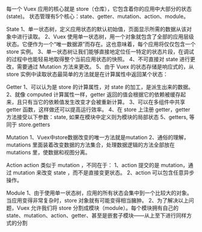 每一个 Vuex 应用的核心就是 store（仓库），它包含着你的应用中大部分的状态 (state)。
状态管理有5个核心：state、getter、mutation、action、module。

State
1、单一状态树，定义应用状态的默认初始值，页面显示所需的数据从该对象中进行读取。
2、Vuex 使用单一状态树，用一个对象就包含了全部的应用层级状态。它便作为一个“唯一数据源”而存在。这也意味着，每个应用将仅仅包含一个 store 实例。
3、单一状态树让我们能够直接地定位任一特定的状态片段，在调试的过程中也能轻易地取得整个当前应用状态的快照。
4、不可直接对 state 进行更改，需要通过 Mutation 方法来更改。
5、由于 Vuex 的状态存储是响应式的，从 store 实例中读取状态最简单的方法就是在计算属性中返回某个状态：

Getter
1、可以认为是 store 的计算属性，对 state 的加工，是派生出来的数据。
2、就像 computed 计算属性一样，getter 返回的值会根据它的依赖被缓存起来，且只有当它的依赖值发生改变才会被重新计算。
3、可以在多组件中共享 getter 函数，这样做还可以提高运行效率。
4、在 store 上注册 getter，getter 方法接受以下参数：state, 如果在模块中定义则为模块的局部状态
5、getters, 等同于 store.getters

Mutation
1、Vuex中store数据改变的唯一方法就是mutation
2、通俗的理解，mutations 里面装着改变数据的方法集合，处理数据逻辑的方法全部放在 mutations 里，使数据和视图分离。

Action
action 类似于 mutation ，不同在于：
1、action 提交的是 mutation，通过 mutation 来改变 state ，而不是直接变更状态。
2、action 可以包含任意异步操作。

Module
1、由于使用单一状态树，应用的所有状态会集中到一个比较大的对象。当应用变得非常复杂时，store 对象就有可能变得相当臃肿。
2、为了解决以上问题，Vuex 允许我们将 store 分割成模块（module）。每个模块拥有自己的 state、mutation、action、getter、甚至是嵌套子模块——从上至下进行同样方式的分割
